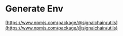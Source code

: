 # Generate Env

[https://www.npmjs.com/package/@signalchain/utils](https://www.npmjs.com/package/@signalchain/utils)
